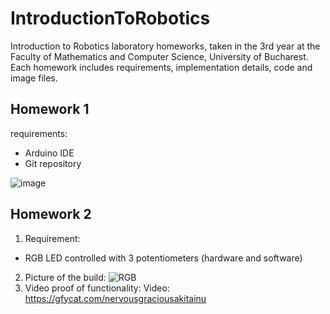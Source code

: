 # IntroductionToRobotics
Introduction to Robotics laboratory homeworks, taken in the 3rd year at the Faculty of Mathematics and Computer Science, University of Bucharest. Each homework includes requirements, implementation details, code and image files.

## Homework 1
requirements:
- Arduino IDE
- Git repository

![image](https://user-images.githubusercontent.com/61291904/138046528-0145df05-f193-4c42-94cc-e06b6c6a5578.png)





## Homework 2
1. Requirement:
- RGB LED controlled with 3 potentiometers (hardware and software)
2. Picture of the build:
![RGB](https://user-images.githubusercontent.com/61291904/138946361-9f926bf9-748b-4615-a74e-7a29adce973b.jpeg)
3. Video proof of functionality: 
Video: https://gfycat.com/nervousgraciousakitainu

